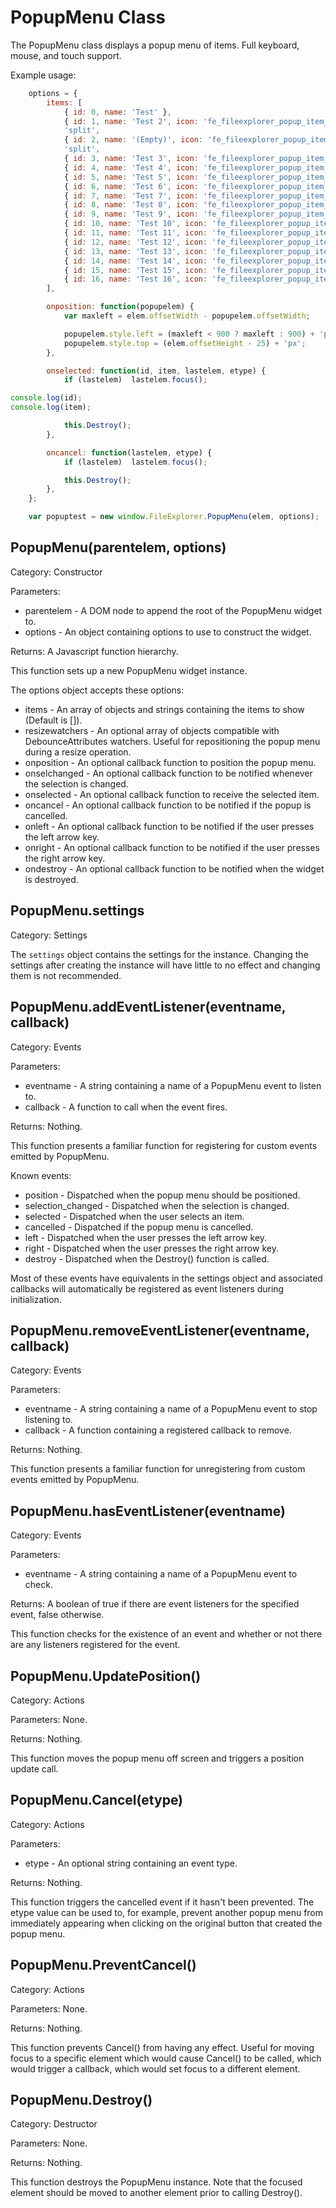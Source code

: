 PopupMenu Class
===============

The PopupMenu class displays a popup menu of items.  Full keyboard, mouse, and touch support.

Example usage:

```js
	options = {
		items: [
			{ id: 0, name: 'Test' },
			{ id: 1, name: 'Test 2', icon: 'fe_fileexplorer_popup_item_icon_folder' },
			'split',
			{ id: 2, name: '(Empty)', icon: 'fe_fileexplorer_popup_item_icon_folder', enabled: false },
			'split',
			{ id: 3, name: 'Test 3', icon: 'fe_fileexplorer_popup_item_icon_folder' },
			{ id: 4, name: 'Test 4', icon: 'fe_fileexplorer_popup_item_icon_folder' },
			{ id: 5, name: 'Test 5', icon: 'fe_fileexplorer_popup_item_icon_folder' },
			{ id: 6, name: 'Test 6', icon: 'fe_fileexplorer_popup_item_icon_folder' },
			{ id: 7, name: 'Test 7', icon: 'fe_fileexplorer_popup_item_icon_folder' },
			{ id: 8, name: 'Test 8', icon: 'fe_fileexplorer_popup_item_icon_folder' },
			{ id: 9, name: 'Test 9', icon: 'fe_fileexplorer_popup_item_icon_folder' },
			{ id: 10, name: 'Test 10', icon: 'fe_fileexplorer_popup_item_icon_folder' },
			{ id: 11, name: 'Test 11', icon: 'fe_fileexplorer_popup_item_icon_folder' },
			{ id: 12, name: 'Test 12', icon: 'fe_fileexplorer_popup_item_icon_folder' },
			{ id: 13, name: 'Test 13', icon: 'fe_fileexplorer_popup_item_icon_folder' },
			{ id: 14, name: 'Test 14', icon: 'fe_fileexplorer_popup_item_icon_folder' },
			{ id: 15, name: 'Test 15', icon: 'fe_fileexplorer_popup_item_icon_folder' },
			{ id: 16, name: 'Test 16', icon: 'fe_fileexplorer_popup_item_icon_folder' },
		],

		onposition: function(popupelem) {
			var maxleft = elem.offsetWidth - popupelem.offsetWidth;

			popupelem.style.left = (maxleft < 900 ? maxleft : 900) + 'px';
			popupelem.style.top = (elem.offsetHeight - 25) + 'px';
		},

		onselected: function(id, item, lastelem, etype) {
			if (lastelem)  lastelem.focus();

console.log(id);
console.log(item);

			this.Destroy();
		},

		oncancel: function(lastelem, etype) {
			if (lastelem)  lastelem.focus();

			this.Destroy();
		},
	};

	var popuptest = new window.FileExplorer.PopupMenu(elem, options);
```

PopupMenu(parentelem, options)
------------------------------

Category:  Constructor

Parameters:

* parentelem - A DOM node to append the root of the PopupMenu widget to.
* options - An object containing options to use to construct the widget.

Returns:  A Javascript function hierarchy.

This function sets up a new PopupMenu widget instance.

The options object accepts these options:

* items - An array of objects and strings containing the items to show (Default is []).
* resizewatchers - An optional array of objects compatible with DebounceAttributes watchers.  Useful for repositioning the popup menu during a resize operation.
* onposition - An optional callback function to position the popup menu.
* onselchanged - An optional callback function to be notified whenever the selection is changed.
* onselected - An optional callback function to receive the selected item.
* oncancel - An optional callback function to be notified if the popup is cancelled.
* onleft - An optional callback function to be notified if the user presses the left arrow key.
* onright - An optional callback function to be notified if the user presses the right arrow key.
* ondestroy - An optional callback function to be notified when the widget is destroyed.

PopupMenu.settings
------------------

Category:  Settings

The `settings` object contains the settings for the instance.  Changing the settings after creating the instance will have little to no effect and changing them is not recommended.

PopupMenu.addEventListener(eventname, callback)
-----------------------------------------------

Category:  Events

Parameters:

* eventname - A string containing a name of a PopupMenu event to listen to.
* callback - A function to call when the event fires.

Returns:  Nothing.

This function presents a familiar function for registering for custom events emitted by PopupMenu.

Known events:

* position - Dispatched when the popup menu should be positioned.
* selection_changed - Dispatched when the selection is changed.
* selected - Dispatched when the user selects an item.
* cancelled - Dispatched if the popup menu is cancelled.
* left - Dispatched when the user presses the left arrow key.
* right - Dispatched when the user presses the right arrow key.
* destroy - Dispatched when the Destroy() function is called.

Most of these events have equivalents in the settings object and associated callbacks will automatically be registered as event listeners during initialization.

PopupMenu.removeEventListener(eventname, callback)
--------------------------------------------------

Category:  Events

Parameters:

* eventname - A string containing a name of a PopupMenu event to stop listening to.
* callback - A function containing a registered callback to remove.

Returns:  Nothing.

This function presents a familiar function for unregistering from custom events emitted by PopupMenu.

PopupMenu.hasEventListener(eventname)
-------------------------------------

Category:  Events

Parameters:

* eventname - A string containing a name of a PopupMenu event to check.

Returns:  A boolean of true if there are event listeners for the specified event, false otherwise.

This function checks for the existence of an event and whether or not there are any listeners registered for the event.

PopupMenu.UpdatePosition()
--------------------------

Category:  Actions

Parameters:  None.

Returns:  Nothing.

This function moves the popup menu off screen and triggers a position update call.

PopupMenu.Cancel(etype)
-----------------------

Category:  Actions

Parameters:

* etype - An optional string containing an event type.

Returns:  Nothing.

This function triggers the cancelled event if it hasn't been prevented.  The etype value can be used to, for example, prevent another popup menu from immediately appearing when clicking on the original button that created the popup menu.

PopupMenu.PreventCancel()
-------------------------

Category:  Actions

Parameters:  None.

Returns:  Nothing.

This function prevents Cancel() from having any effect.  Useful for moving focus to a specific element which would cause Cancel() to be called, which would trigger a callback, which would set focus to a different element.

PopupMenu.Destroy()
-------------------

Category:  Destructor

Parameters:  None.

Returns:  Nothing.

This function destroys the PopupMenu instance.  Note that the focused element should be moved to another element prior to calling Destroy().
